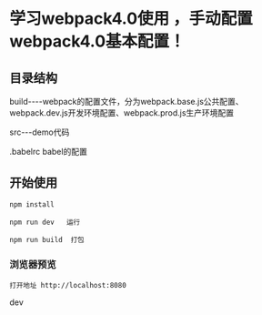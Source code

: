 # 学习webpack4.0使用 ，手动配置webpack4.0基本配置！

## 目录结构

build----webpack的配置文件，分为webpack.base.js公共配置、webpack.dev.js开发环境配置、webpack.prod.js生产环境配置

src---demo代码

.babelrc  babel的配置

## 开始使用

```
npm install
```

```
npm run dev   运行
```

```
npm run build  打包
```

### 浏览器预览

    打开地址 http://localhost:8080

dev


​	